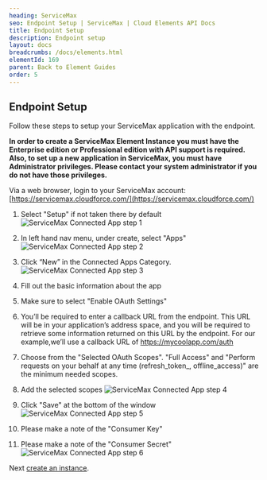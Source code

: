 ```yaml
---
heading: ServiceMax
seo: Endpoint Setup | ServiceMax | Cloud Elements API Docs
title: Endpoint Setup
description: Endpoint setup
layout: docs
breadcrumbs: /docs/elements.html
elementId: 169
parent: Back to Element Guides
order: 5
---
```


## Endpoint Setup

Follow these steps to setup your ServiceMax application with the endpoint.

__In order to create a ServiceMax Element Instance you must have the Enterprise edition or Professional edition with API support is required. Also, to set up a new application in ServiceMax, you must have Administrator privileges. Please contact your system administrator if you do not have those privileges.__

Via a web browser, login to your ServiceMax account:
[https://servicemax.cloudforce.com/](https://servicemax.cloudforce.com/)

1. Select "Setup" if not taken there by default
![ServiceMax Connected App step 1](http://cloud-elements.com/wp-content/uploads/2015/05/ServiceMaxAPI1.png)

2. In left hand nav menu, under create, select "Apps"
![ServiceMax Connected App step 2](http://cloud-elements.com/wp-content/uploads/2015/05/ServiceMaxAPI2.png)

3. Click “New” in the Connected Apps Category.
![ServiceMax Connected App step 3](http://cloud-elements.com/wp-content/uploads/2015/05/ServiceMaxAPI3.png)

4. Fill out the basic information about the app

5. Make sure to select "Enable OAuth Settings"

6. You’ll be required to enter a callback URL from the endpoint. This URL will be in your application’s address space, and you will be required to retrieve some information returned on this URL by the endpoint. For our example,we’ll use a callback URL of https://mycoolapp.com/auth

7. Choose from the "Selected OAuth Scopes". "Full Access" and "Perform requests on your behalf at any time (refresh_token_, offline_access)" are the minimum needed scopes.

8. Add the selected scopes
![ServiceMax Connected App step 4](http://cloud-elements.com/wp-content/uploads/2015/05/ServiceMaxAPI4.png)

9. Click "Save" at the bottom of the window
![ServiceMax Connected App step 5](http://cloud-elements.com/wp-content/uploads/2015/05/ServiceMaxAPI5.png)

10. Please make a note of the "Consumer Key"

11. Please make a note of the "Consumer Secret"
![ServiceMax Connected App step 6](http://cloud-elements.com/wp-content/uploads/2015/05/ServiceMaxAPI6.png)

Next [create an instance](servicemax-create-instance.html).
